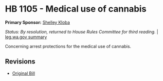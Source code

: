 # HB 1105 - Medical use of cannabis
**Primary Sponsor:** [Shelley Kloba](/person/leg/shelley.kloba.md)

*Status: By resolution, returned to House Rules Committee for third reading.* | [leg.wa.gov summary](https://app.leg.wa.gov/billsummary?BillNumber=1105&Year=2021)

Concerning arrest protections for the medical use of cannabis.

## Revisions
* [Original Bill](1/)